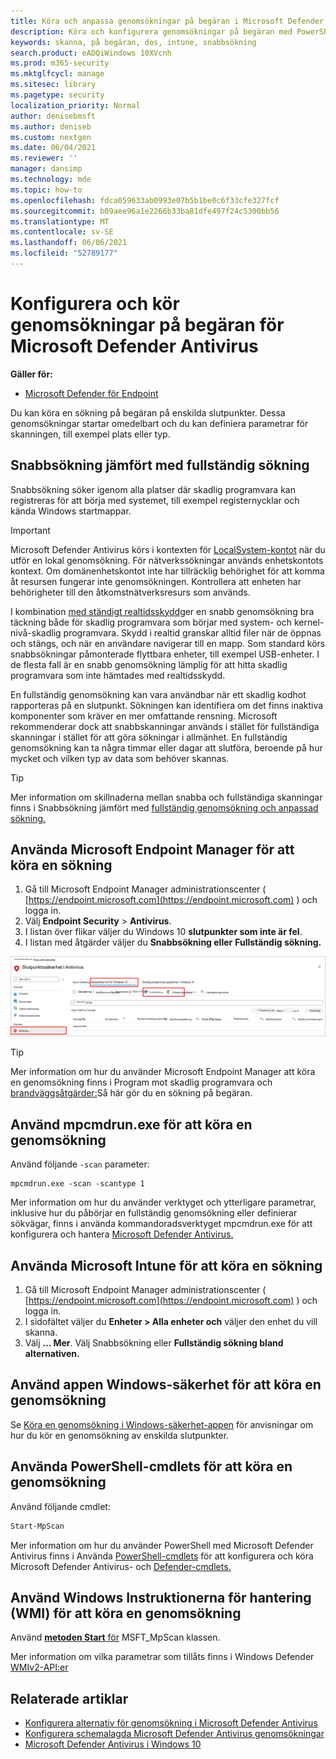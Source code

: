 ```yaml
---
title: Köra och anpassa genomsökningar på begäran i Microsoft Defender Antivirus
description: Köra och konfigurera genomsökningar på begäran med PowerShell, Windows Management Instrumentation eller individuellt på slutpunkter med Windows-säkerhet-appen
keywords: skanna, på begäran, dos, intune, snabbsökning
search.product: eADQiWindows 10XVcnh
ms.prod: m365-security
ms.mktglfcycl: manage
ms.sitesec: library
ms.pagetype: security
localization_priority: Normal
author: denisebmsft
ms.author: deniseb
ms.custom: nextgen
ms.date: 06/04/2021
ms.reviewer: ''
manager: dansimp
ms.technology: mde
ms.topic: how-to
ms.openlocfilehash: fdca059633ab0993e07b5b1be0c6f33cfe327fcf
ms.sourcegitcommit: b09aee96a1e2266b33ba81dfe497f24c5300bb56
ms.translationtype: MT
ms.contentlocale: sv-SE
ms.lasthandoff: 06/06/2021
ms.locfileid: "52789177"
---
```

# <a name="configure-and-run-on-demand-microsoft-defender-antivirus-scans"></a>Konfigurera och kör genomsökningar på begäran för Microsoft Defender Antivirus

**Gäller för:**

- [Microsoft Defender för Endpoint](/microsoft-365/security/defender-endpoint/)

Du kan köra en sökning på begäran på enskilda slutpunkter. Dessa genomsökningar startar omedelbart och du kan definiera parametrar för skanningen, till exempel plats eller typ.

## <a name="quick-scan-versus-full-scan"></a>Snabbsökning jämfört med fullständig sökning

Snabbsökning söker igenom alla platser där skadlig programvara kan registreras för att börja med systemet, till exempel registernycklar och kända Windows startmappar.

> [!IMPORTANT]
> Microsoft Defender Antivirus körs i kontexten för [LocalSystem-kontot](/windows/win32/services/localsystem-account) när du utför en lokal genomsökning. För nätverkssökningar används enhetskontots kontext. Om domänenhetskontot inte har tillräcklig behörighet för att komma åt resursen fungerar inte genomsökningen. Kontrollera att enheten har behörigheter till den åtkomstnätverksresurs som används.

I kombination [med ständigt realtidsskydd](configure-real-time-protection-microsoft-defender-antivirus.md)ger en snabb genomsökning bra täckning både för skadlig programvara som börjar med system- och kernel-nivå-skadlig programvara. Skydd i realtid granskar alltid filer när de öppnas och stängs, och när en användare navigerar till en mapp. Som standard körs snabbsökningar påmonterade flyttbara enheter, till exempel USB-enheter. I de flesta fall är en snabb genomsökning lämplig för att hitta skadlig programvara som inte hämtades med realtidsskydd.

En fullständig genomsökning kan vara användbar när ett skadlig kodhot rapporteras på en slutpunkt. Sökningen kan identifiera om det finns inaktiva komponenter som kräver en mer omfattande rensning. Microsoft rekommenderar dock att snabbskanningar används i stället för fullständiga skanningar i stället för att göra sökningar i allmänhet. En fullständig genomsökning kan ta några timmar eller dagar att slutföra, beroende på hur mycket och vilken typ av data som behöver skannas. 

> [!TIP]
> Mer information om skillnaderna mellan snabba och fullständiga skanningar finns i Snabbsökning jämfört med [fullständig genomsökning och anpassad sökning.](scheduled-catch-up-scans-microsoft-defender-antivirus.md#quick-scan-versus-full-scan-and-custom-scan)

## <a name="use-microsoft-endpoint-manager-to-run-a-scan"></a>Använda Microsoft Endpoint Manager för att köra en sökning

1. Gå till Microsoft Endpoint Manager administrationscenter ( [https://endpoint.microsoft.com](https://endpoint.microsoft.com) ) och logga in.
2. Välj **Endpoint Security**  >  **Antivirus**.
3. I listan över flikar väljer du Windows 10 **slutpunkter som inte är fel**.
4. I listan med åtgärder väljer du **Snabbsökning eller** **Fullständig sökning.**

[![BILD ](images/mem-antivirus-scan-on-demand.png)](images/mem-antivirus-scan-on-demand.png#lightbox)

> [!TIP]
> Mer information om hur du använder Microsoft Endpoint Manager att köra en genomsökning finns i Program mot skadlig programvara och [brandväggsåtgärder:](/configmgr/protect/deploy-use/endpoint-antimalware-firewall#how-to-perform-an-on-demand-scan-of-computers)Så här gör du en sökning på begäran.

## <a name="use-the-mpcmdrunexe-command-line-utility-to-run-a-scan"></a>Använd mpcmdrun.exe för att köra en genomsökning

Använd följande `-scan` parameter:

```console
mpcmdrun.exe -scan -scantype 1
```

Mer information om hur du använder verktyget och ytterligare parametrar, inklusive hur du påbörjar en fullständig genomsökning eller definierar sökvägar, finns i använda kommandoradsverktyget mpcmdrun.exe för att konfigurera och hantera [Microsoft Defender Antivirus.](command-line-arguments-microsoft-defender-antivirus.md)

## <a name="use-microsoft-intune-to-run-a-scan"></a>Använda Microsoft Intune för att köra en sökning

1. Gå till Microsoft Endpoint Manager administrationscenter ( [https://endpoint.microsoft.com](https://endpoint.microsoft.com) ) och logga in.
2. I sidofältet väljer du **Enheter > Alla enheter och** väljer den enhet du vill skanna.
3. Välj **... Mer**. Välj Snabbsökning eller **Fullständig sökning bland** **alternativen.**

## <a name="use-the-windows-security-app-to-run-a-scan"></a>Använd appen Windows-säkerhet för att köra en genomsökning

Se [Köra en genomsökning i Windows-säkerhet-appen](microsoft-defender-security-center-antivirus.md) för anvisningar om hur du kör en genomsökning av enskilda slutpunkter.

## <a name="use-powershell-cmdlets-to-run-a-scan"></a>Använda PowerShell-cmdlets för att köra en genomsökning

Använd följande cmdlet:

```PowerShell
Start-MpScan
```

Mer information om hur du använder PowerShell med Microsoft Defender Antivirus finns i Använda [PowerShell-cmdlets](use-powershell-cmdlets-microsoft-defender-antivirus.md) för att konfigurera och köra Microsoft Defender Antivirus- och [Defender-cmdlets.](/powershell/module/defender/)

## <a name="use-windows-management-instruction-wmi-to-run-a-scan"></a>Använd Windows Instruktionerna för hantering (WMI) för att köra en genomsökning

Använd [ **metoden Start** för](/previous-versions/windows/desktop/defender/start-msft-mpscan) MSFT_MpScan klassen. 

Mer information om vilka parametrar som tillåts finns i Windows Defender [WMIv2-API:er](/previous-versions/windows/desktop/defender/windows-defender-wmiv2-apis-portal)

## <a name="related-articles"></a>Relaterade artiklar

- [Konfigurera alternativ för genomsökning i Microsoft Defender Antivirus](configure-advanced-scan-types-microsoft-defender-antivirus.md)
- [Konfigurera schemalagda Microsoft Defender Antivirus genomsökningar](scheduled-catch-up-scans-microsoft-defender-antivirus.md)
- [Microsoft Defender Antivirus i Windows 10](microsoft-defender-antivirus-in-windows-10.md)